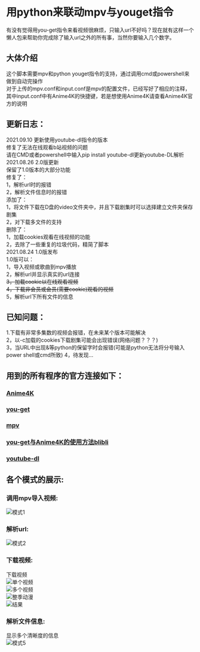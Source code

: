 # 用python来联动mpv与youget指令
有没有觉得用you-get指令来看视频很麻烦，只输入url不好吗？现在就有这样一个懒人包来帮助你完成除了输入url之外的所有事，当然你要输入几个数字。
## 大体介绍  
这个脚本需要mpv和python youget指令的支持，通过调用cmd或powershell来做到自动完操作    
对于上传的mpv.conf和input.conf是mpv的配置文件，已经写好了相应的注释，其中input.conf中有Anime4K的快捷键，若是想使用Anime4K请查看Anime4K官方的说明  
  
## 更新日志： 
2021.09.10  更新使用youtube-dl指令的版本  
修复了无法在线观看b站视频的问题  
请在CMD或者powershell中输入pip install youtube-dl更新youtube-DL解析  
2021.08.26  2.0版更新  
保留了1.0版本的大部分功能  
修复了：  
1，解析url时的报错  
2，解析文件信息时的报错  
添加了：  
1，将文件下载在D盘的video文件夹中，并且下载剧集时可以选择建立文件夹保存剧集  
2，对下载多文件的支持  
删除了：  
1，加载cookies观看在线视频的功能  
2，去除了一些重复的垃圾代码，精简了脚本  
2021.08.24  1.0版发布  
1.0版可以：  
1，导入视频或歌曲到mpv播放  
2，解析url并显示真实的url连接  
~~3，加载cookie以在线观看视频~~  
~~4，下载非会员或会员(需要cookie)观看的视频~~  
5，解析url下所有文件的信息  
  
## 已知问题：  
1.下载有非常多集数的视频会报错，在未来某个版本可能解决  
2，以-c加载的cookies下载剧集可能会出现错误(网络问题？？？)  
3，当URL中出现&等python的保留字时会报错(可能是python无法将分号输入power shell或cmd所致)
4，待发现...  

## 用到的所有程序的官方连接如下：  
### [Anime4K](https://github.com/bloc97/Anime4K)  
### [you-get](https://github.com/soimort/you-get)  
### [mpv](https://mpv.io/)  
### [you-get与Anime4K的使用方法blibli](https://www.bilibili.com/read/cv12828208)  
### [youtube-dl](https://github.com/ytdl-org/youtube-dl)

  
## 各个模式的展示:  
### 调用mpv导入视频:  
![模式1](https://github.com/DSN2002/youget-mpv-python/blob/main/Demo%20pictures/%E6%A8%A1%E5%BC%8F1.png)  
  
### 解析url:  
  
![模式2](https://github.com/DSN2002/youget-mpv-python/blob/main/Demo%20pictures/%E6%A8%A1%E5%BC%8F2.png)  
  
### 下载视频:  
下载视频  
![单个视频](https://github.com/DSN2002/youget-mpv-python/blob/main/Demo%20pictures/%E5%8D%95%E8%A7%86%E9%A2%91%E4%B8%8B%E8%BD%BD.png)  
![多个视频](https://github.com/DSN2002/youget-mpv-python/blob/main/Demo%20pictures/%E5%A4%9A%E8%A7%86%E9%A2%91%E4%B8%8B%E8%BD%BD%E6%A8%A1%E5%BC%8F%20%E4%B8%8B%E8%BD%BD%E5%88%86p%E8%A7%86%E9%A2%91.png)  
![整季动漫](https://github.com/DSN2002/youget-mpv-python/blob/main/Demo%20pictures/%E5%A4%9A%E8%A7%86%E9%A2%91%E4%B8%8B%E8%BD%BD%E6%A8%A1%E5%BC%8F%20%E4%B8%8B%E8%BD%BD%E6%95%B4%E5%AD%A3%E5%8A%A8%E6%BC%AB.png)  
![结果](https://github.com/DSN2002/youget-mpv-python/blob/main/Demo%20pictures/%E8%A7%86%E9%A2%91%E4%B8%8B%E8%BD%BD%E7%BB%93%E6%9E%9C.png)  
  
### 解析文件信息:  
显示多个清晰度的信息  
![模式5](https://github.com/DSN2002/youget-mpv-python/blob/main/Demo%20pictures/%E6%A8%A1%E5%BC%8F4.png)  
